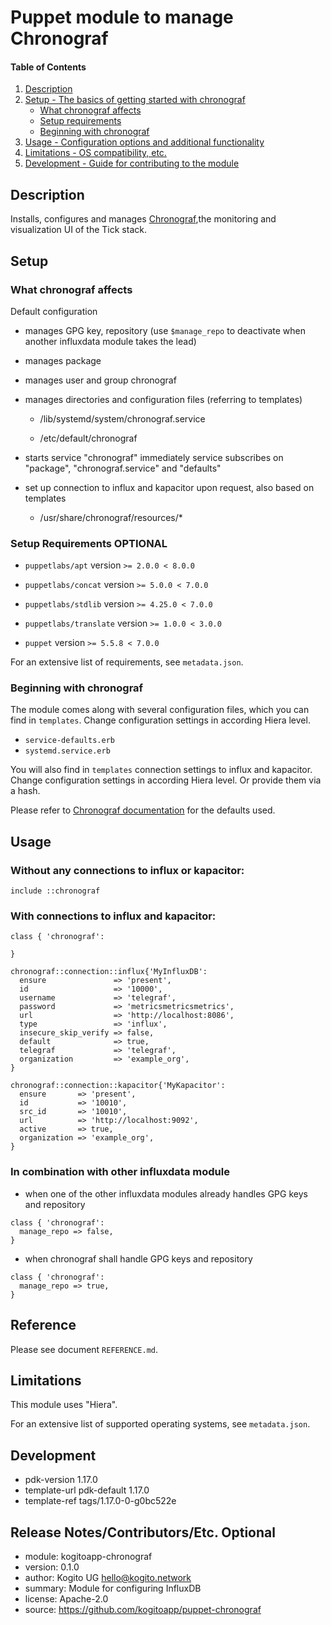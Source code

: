 # Puppet module to manage Chronograf



#### Table of Contents

1. [Description](#description)
2. [Setup - The basics of getting started with chronograf](#setup)
    * [What chronograf affects](#what-chronograf-affects)
    * [Setup requirements](#setup-requirements)
    * [Beginning with chronograf](#beginning-with-chronograf)
3. [Usage - Configuration options and additional functionality](#usage)
4. [Limitations - OS compatibility, etc.](#limitations)
5. [Development - Guide for contributing to the module](#development)

## Description

Installs, configures and manages [Chronograf](https://github.com/influxdata/chronograf),the monitoring and visualization UI of the Tick stack.

## Setup

### What chronograf affects

Default configuration

- manages GPG key, repository (use `$manage_repo` to deactivate when another influxdata module takes the lead)

- manages package

- manages user and group chronograf

- manages directories and configuration files (referring to templates)

  * /lib/systemd/system/chronograf.service

  * /etc/default/chronograf

- starts service "chronograf" immediately
    service subscribes on "package", "chronograf.service" and "defaults"

- set up connection to influx and kapacitor upon request, also based on templates

  * /usr/share/chronograf/resources/*

### Setup Requirements **OPTIONAL**

-   `puppetlabs/apt`
    version `>= 2.0.0 < 8.0.0`

-   `puppetlabs/concat`
    version `>= 5.0.0 < 7.0.0`

-   `puppetlabs/stdlib`
    version `>= 4.25.0 < 7.0.0`

-   `puppetlabs/translate`
    version `>= 1.0.0 < 3.0.0`

-   `puppet`
    version `>= 5.5.8 < 7.0.0`

For an extensive list of requirements, see `metadata.json`.

### Beginning with chronograf

The module comes along with several configuration files, which you can find in
`templates`. Change configuration settings in according Hiera level.

- `service-defaults.erb`
- `systemd.service.erb`

You will also find in `templates` connection settings to influx and kapacitor.
Change configuration settings in according Hiera level. Or provide them via a hash.

Please refer to [Chronograf documentation](https://www.influxdata.com/time-series-platform/chronograf/)
for the defaults used.

## Usage

### Without any connections to influx or kapacitor:

```
include ::chronograf
```

### With connections to influx and kapacitor:

```
class { 'chronograf':

}

chronograf::connection::influx{'MyInfluxDB':
  ensure               => 'present',
  id                   => '10000',
  username             => 'telegraf',
  password             => 'metricsmetricsmetrics',
  url                  => 'http://localhost:8086',
  type                 => 'influx',
  insecure_skip_verify => false,
  default              => true,
  telegraf             => 'telegraf',
  organization         => 'example_org',
}

chronograf::connection::kapacitor{'MyKapacitor':
  ensure       => 'present',
  id           => '10010',
  src_id       => '10010',
  url          => 'http://localhost:9092',
  active       => true,
  organization => 'example_org',
}
```

### In combination with other influxdata module

* when one of the other influxdata modules already handles GPG keys and repository

```
class { 'chronograf':
  manage_repo => false,
}
```

* when chronograf shall handle GPG keys and repository

```
class { 'chronograf':
  manage_repo => true,
}
```

## Reference

Please see document `REFERENCE.md`.

## Limitations

   This module uses "Hiera".

   For an extensive list of supported operating systems, see `metadata.json`.

## Development

-   pdk-version     1.17.0
-   template-url    pdk-default 1.17.0
-   template-ref    tags/1.17.0-0-g0bc522e

## Release Notes/Contributors/Etc. **Optional**

-   module:     kogitoapp-chronograf
-   version:    0.1.0
-   author:     Kogito UG <hello@kogito.network>
-   summary:    Module for configuring InfluxDB
-   license:    Apache-2.0
-   source:     https://github.com/kogitoapp/puppet-chronograf

